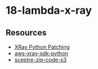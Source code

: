 # 18-lambda-x-ray

## Resources
- [XRay Python Patching](https://docs.aws.amazon.com/xray/latest/devguide/xray-sdk-python-patching.html)
- [aws-xray-sdk-python](https://github.com/aws/aws-xray-sdk-python)
- [sceptre-zip-code-s3](https://github.com/cloudreach/sceptre-zip-code-s3)